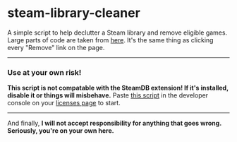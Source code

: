 # steam-library-cleaner

A simple script to help declutter a Steam library and remove eligible games.
Large parts of code are taken from [here](https://steamdb.info/freepackages/).
It's the same thing as clicking every "Remove" link on the page.

---

### Use at your own risk!
**This script is not compatable with the SteamDB extension! If it's installed, disable it or things will misbehave.** Paste [this script](https://raw.githubusercontent.com/LakeS86/steam-library-cleaner/main/script.js) in the developer console on your [licenses page](https://store.steampowered.com/account/licenses/) to start.

---
And finally, **I will not accept responsibility for anything that goes wrong. Seriously, you're on your own here.**
